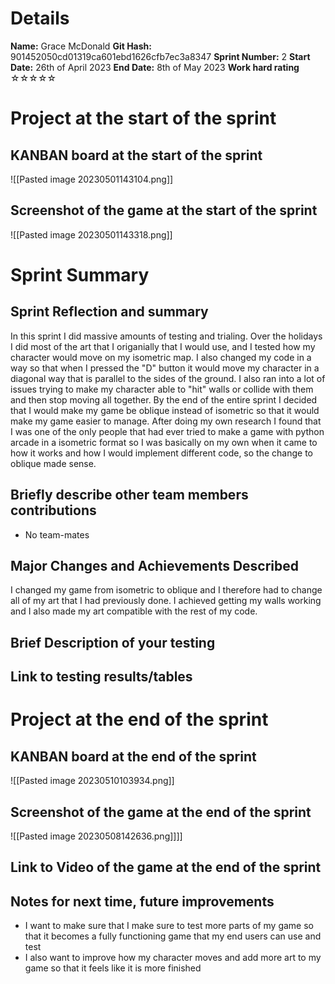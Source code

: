 # Details
**Name:**
Grace McDonald
**Git Hash:**
901452050cd01319ca601ebd1626cfb7ec3a8347
**Sprint Number:**
2
**Start Date:**
26th of April 2023
**End Date:**
8th of May 2023
**Work hard rating**
☆☆☆☆☆

# Project at the start of the sprint
## **KANBAN board at the start of the sprint**
![[Pasted image 20230501143104.png]]
## **Screenshot of the game at the start of the sprint**
![[Pasted image 20230501143318.png]]
# Sprint Summary
## **Sprint Reflection and summary**
In this sprint I did massive amounts of testing and trialing. Over the holidays I did most of the art that I origanially that I would use, and I tested how my character would move on my isometric map. I also changed my code in a way so that when I pressed the "D" button it would move my character in a diagonal way that is parallel to the sides of the ground. I also ran into a lot of issues trying to make my character able to "hit" walls or collide with them and then stop moving all together. By the end of the entire sprint I decided that I would make my game be oblique instead of isometric so that it would make my game easier to manage. After doing my own research I found that I was one of the only people that had ever tried to make a game with python arcade in a isometric format so I was basically on my own when it came to how it works and how I would implement different code, so the change to oblique made sense. 
## **Briefly describe other team members contributions**
- No team-mates
## **Major Changes and Achievements Described**
I changed my game from isometric to oblique and I therefore had to change all of my art that I had previously done. I achieved getting my walls working and I also made my art compatible with the rest of my code.
## **Brief Description of your testing**

## **Link to testing results/tables**


# Project at the end of the sprint
## **KANBAN board at the end of the sprint**
![[Pasted image 20230510103934.png]]
## **Screenshot of the game at the end of the sprint**
![[Pasted image 20230508142636.png]]]]

## Link to **Video of the game at the end of the sprint**


## **Notes for next time, future improvements**
- I want to make sure that I make sure to test more parts of my game so that it becomes a fully functioning game that my end users can use and test
- I also want to improve how my character moves and add more art to my game so that it feels like it is more finished